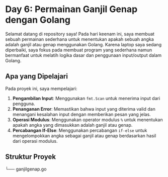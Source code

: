 # Day 6: Permainan Ganjil Genap dengan Golang

Selamat datang di repository saya! Pada hari keenam ini, saya membuat sebuah permainan sederhana untuk menentukan apakah sebuah angka adalah ganjil atau genap menggunakan Golang. Karena laptop saya sedang diperbaiki, saya fokus pada membuat program yang sederhana namun bermanfaat untuk melatih logika dasar dan penggunaan input/output dalam Golang.

## Apa yang Dipelajari

Pada proyek ini, saya mempelajari:

1. **Pengambilan Input**: Menggunakan `fmt.Scan` untuk menerima input dari pengguna.
2. **Penanganan Error**: Memastikan bahwa input yang diterima valid dan menangani kesalahan input dengan memberikan pesan yang jelas.
3. **Operasi Modulus**: Menggunakan operator modulus `%` untuk menentukan apakah angka yang dimasukkan adalah ganjil atau genap.
4. **Percabangan If-Else**: Menggunakan percabangan `if-else` untuk mengelompokkan angka sebagai ganjil atau genap berdasarkan hasil dari operasi modulus.

## Struktur Proyek
└── ganjilgenap.go
